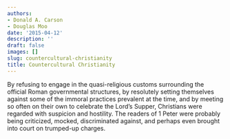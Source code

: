 ```yaml
---
authors:
- Donald A. Carson
- Douglas Moo
date: '2015-04-12'
description: ''
draft: false
images: []
slug: countercultural-christianity
title: Countercultural Christianity
---
```


By refusing to engage in the quasi-religious customs surrounding the official Roman governmental structures, by resolutely setting themselves against some of the immoral practices prevalent at the time, and by meeting so often on their own to celebrate the Lord’s Supper, Christians were regarded with suspicion and hostility. The readers of 1 Peter were probably being criticized, mocked, discriminated against, and perhaps even brought into court on trumped-up charges.